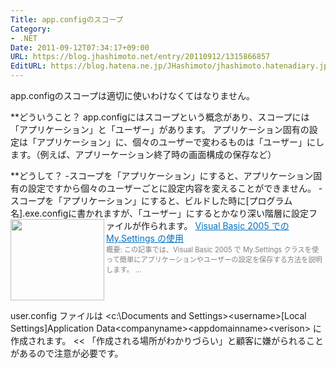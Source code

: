 ```yaml
---
Title: app.configのスコープ
Category:
- .NET
Date: 2011-09-12T07:34:17+09:00
URL: https://blog.jhashimoto.net/entry/20110912/1315866857
EditURL: https://blog.hatena.ne.jp/JHashimoto/jhashimoto.hatenadiary.jp/atom/entry/12921228815717257297
---
```



app.configのスコープは適切に使いわけなくてはなりません。

**どういうこと？
app.configにはスコープという概念があり、スコープには「アプリケーション」と「ユーザー」があります。
アプリケーション固有の設定は「アプリケーション」に、個々のユーザーで変わるものは「ユーザー」にします。（例えば、アプリーケーション終了時の画面構成の保存など）

**どうして？
-スコープを「アプリケーション」にすると、アプリケーション固有の設定ですから個々のユーザーごとに設定内容を変えることができません。
-スコープを「アプリケーション」にすると、ビルドした時に[プログラム名].exe.configに書かれますが、「ユーザー」にするとかなり深い階層に設定ファイルが作られます。
<a href="http://msdn.microsoft.com/ja-jp/library/cc440831.aspx" target="_blank"><img class="alignleft" align="left" border="0" src="http://capture.heartrails.com/150x130/shadow?http://msdn.microsoft.com/ja-jp/library/cc440831.aspx" alt="" width="150" height="130" /></a><a style="color:#0070C5;" href="http://msdn.microsoft.com/ja-jp/library/cc440831.aspx" target="_blank">Visual Basic 2005 での My.Settings の使用</a><a href="http://b.hatena.ne.jp/entry/http://msdn.microsoft.com/ja-jp/library/cc440831.aspx" target="_blank"><img border="0" src="http://b.hatena.ne.jp/entry/image/http://msdn.microsoft.com/ja-jp/library/cc440831.aspx" alt="" /></a><br><span style="color: #808080;font-size: 80%;">概要: この記事では、Visual Basic 2005 で My.Settings クラスを使って簡単にアプリケーションやユーザーの設定を保存する方法を説明します。 ...</span><br style="clear:both;" />
>>
user.config ファイルは <c:\Documents and Settings>\<username>\[Local Settings\]Application Data\<companyname>\<appdomainname>_<eid>_<hash>\<verison> に作成されます。
<<
「作成される場所がわかりづらい」と顧客に嫌がられることがあるので注意が必要です。
